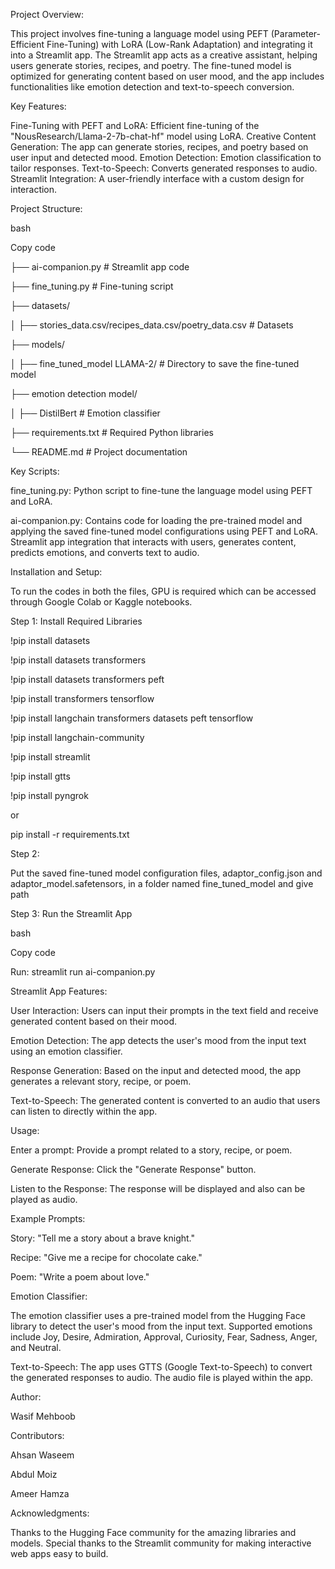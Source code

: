 Project Overview:

This project involves fine-tuning a language model using PEFT (Parameter-Efficient Fine-Tuning) with LoRA (Low-Rank Adaptation) and integrating it into a Streamlit app. The Streamlit app acts as a creative assistant, helping users generate stories, recipes, and poetry. The fine-tuned model is optimized for generating content based on user mood, and the app includes functionalities like emotion detection and text-to-speech conversion.


Key Features:

Fine-Tuning with PEFT and LoRA: Efficient fine-tuning of the "NousResearch/Llama-2-7b-chat-hf" model using LoRA.
Creative Content Generation: The app can generate stories, recipes, and poetry based on user input and detected mood.
Emotion Detection: Emotion classification to tailor responses.
Text-to-Speech: Converts generated responses to audio.
Streamlit Integration: A user-friendly interface with a custom design for interaction.


Project Structure:

bash

Copy code

├── ai-companion.py          # Streamlit app code

├── fine_tuning.py           # Fine-tuning script

├── datasets/

│   ├── stories_data.csv/recipes_data.csv/poetry_data.csv         # Datasets

├── models/

│   ├── fine_tuned_model LLAMA-2/        # Directory to save the fine-tuned model

├── emotion detection model/

│   ├── DistilBert # Emotion classifier

├── requirements.txt            # Required Python libraries

└── README.md                   # Project documentation


Key Scripts:

fine_tuning.py: Python script to fine-tune the language model using PEFT and LoRA.

ai-companion.py: Contains code for loading the pre-trained model and applying the saved fine-tuned model configurations using PEFT and LoRA. Streamlit app integration that interacts with users, generates content, predicts emotions, and converts text to audio.


Installation and Setup:

To run the codes in both the files, GPU is required which can be accessed through Google Colab or Kaggle notebooks.

Step 1: Install Required Libraries

!pip install datasets

!pip install datasets transformers

!pip install datasets transformers peft

!pip install transformers tensorflow

!pip install langchain transformers datasets peft tensorflow 

!pip install langchain-community

!pip install streamlit

!pip install gtts

!pip install pyngrok

or

pip install -r requirements.txt


Step 2:

Put the saved fine-tuned model configuration files, adaptor_config.json and adaptor_model.safetensors, in a folder named fine_tuned_model and give path


Step 3: Run the Streamlit App

bash

Copy code

Run: streamlit run ai-companion.py


Streamlit App Features:

User Interaction: Users can input their prompts in the text field and receive generated content based on their mood.

Emotion Detection: The app detects the user's mood from the input text using an emotion classifier.

Response Generation: Based on the input and detected mood, the app generates a relevant story, recipe, or poem.

Text-to-Speech: The generated content is converted to an audio that users can listen to directly within the app.


Usage:

Enter a prompt: Provide a prompt related to a story, recipe, or poem.

Generate Response: Click the "Generate Response" button.

Listen to the Response: The response will be displayed and also can be played as audio.


Example Prompts:

Story: "Tell me a story about a brave knight."

Recipe: "Give me a recipe for chocolate cake."

Poem: "Write a poem about love."


Emotion Classifier:

The emotion classifier uses a pre-trained model from the Hugging Face library to detect the user's mood from the input text.
Supported emotions include Joy, Desire, Admiration, Approval, Curiosity, Fear, Sadness, Anger, and Neutral.


Text-to-Speech:
The app uses GTTS (Google Text-to-Speech) to convert the generated responses to audio.
The audio file is played within the app.


Author:

Wasif Mehboob


Contributors:

Ahsan Waseem

Abdul Moiz

Ameer Hamza


Acknowledgments:

Thanks to the Hugging Face community for the amazing libraries and models.
Special thanks to the Streamlit community for making interactive web apps easy to build.
